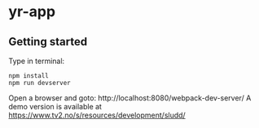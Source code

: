 # yr-app

Getting started
-------

Type in terminal:

```
npm install
npm run devserver
```

Open a browser and goto: http://localhost:8080/webpack-dev-server/
A demo version is available at https://www.tv2.no/s/resources/development/sludd/
